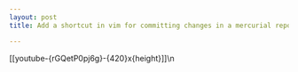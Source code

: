 ```yaml
---
layout: post
title: Add a shortcut in vim for committing changes in a mercurial repository

---
```




 [[youtube-{rGQetP0pj6g}-{420}x{height}]]\n
